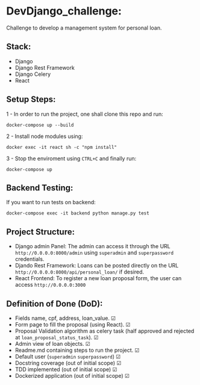 # DevDjango_challenge:
Challenge to develop a management system for personal loan.

## Stack:
- Django
- Django Rest Framework
- Django Celery
- React

## Setup Steps:
1 - In order to run the project, one shall clone this repo and run:
```
docker-compose up --build
```
2 - Install node modules using:
```
docker exec -it react sh -c "npm install"
```
3 - Stop the enviroment using `CTRL+C` and finally run:
```
docker-compose up
```
## Backend Testing:
If you want to run tests on backend:
```
docker-compose exec -it backend python manage.py test
```

## Project Structure:

 - Django admin Panel:
The admin can access it through the URL `http://0.0.0.0:8000/admin` using `superadmin` and `superpassword` credentials.
 - Djando Rest Framework:
 Loans can be posted directly on the URL `http://0.0.0.0:8000/api/personal_loan/` if desired.
 - React Frontend:
 To register a new loan proposal form, the user can access `http://0.0.0.0:3000`

## Definition of Done (DoD):
  - Fields name, cpf, address, loan_value. ☑
  - Form page to fill the proposal (using React). ☑
  - Proposal Validation algorithm as celery task (half approved and rejected at `loan_proposal_status_task`). ☑
  - Admin view of loan objects. ☑
  - Readme.md containing steps to run the project. ☑
  - Default user (`superadmin` `superpassword`) ☑
  - Docstring coverage (out of initial scope) ☑
  - TDD implemented (out of initial scope) ☑
  - Dockerized application (out of initial scope) ☑
